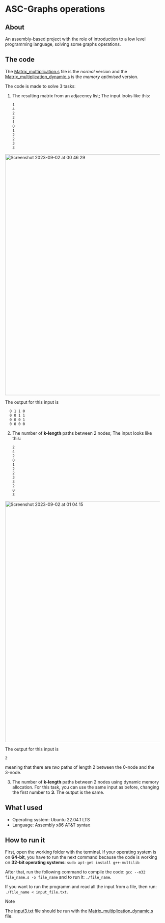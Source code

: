 # ASC-Graphs operations
## About
An assembly-based project with the role of introduction to a low level programming language, solving some graphs operations.

## The code
The [Matrix_multiplication.s](Matrix_multiplication.s) file is the *normal* version and the [Matrix_multiplication_dynamic.s](Matrix_multiplication_dynamic.s) is the *memory optimised* version.

The code is made to solve 3 tasks:
1. The resulting matrix from an adjacency list;
   The input looks like this:
   ```
   1
   4
   2
   2
   1
   0
   1
   2
   2
   3
   3
   ```
<img width="785" alt="Screenshot 2023-09-02 at 00 46 29" src="https://github.com/TaviF24/ASC-Matrix_multiplication_with_dynamic_memory_allocation/assets/118764142/6873329e-b876-4071-9a97-50bec67830aa">

The output for this input is
```
  0 1 1 0
  0 0 1 1
  0 0 0 1
  0 0 0 0
```


2. The number of **k-length** paths between 2 nodes;
   The input looks like this:
   ```
   2
   4
   2
   0
   1
   2
   2
   3
   3
   2
   0
   3
   ```
<img width="785" alt="Screenshot 2023-09-02 at 01 04 15" src="https://github.com/TaviF24/ASC-Matrix_multiplication_with_dynamic_memory_allocation/assets/118764142/6d64f9b1-ccf0-4a67-be44-557b00a2fd40">

The output for this input is
```
2
```
meaning that there are *two* paths of length 2 between the 0-node and the 3-node.

3. The number of **k-length** paths between 2 nodes using dynamic memory allocation.
For this task, you can use the same input as before, changing the first number to **3**. The output is the same.


## What I used
- Operating system: Ubuntu 22.04.1 LTS
- Language: Assembly x86 AT&T syntax

## How to run it
First, open the working folder with the terminal. If your operating system is on **64-bit**, you have to run the next command because the code is working on **32-bit operating systems**:
```sudo apt-get install g++-multilib```

After that, run the following command to compile the code:
```gcc --m32 file_name.s -o file_name```
and to run it:
```./file_name```.

If you want to run the programm and read all the input from a file, then run:
```./file_name < input_file.txt```.

> [!NOTE]
> The [input3.txt](input3.txt) file should be run with the [Matrix_multiplication_dynamic.s](Matrix_multiplication_dynamic.s) file.

